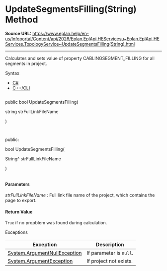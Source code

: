 # UpdateSegmentsFilling(String) Method

**Source URL:** https://www.eplan.help/en-us/Infoportal/Content/api/2026/Eplan.EplApi.HEServicesu~Eplan.EplApi.HEServices.TopologyService~UpdateSegmentsFilling(String).html

---

Calculates and sets value of property CABLINGSEGMENT\_FILLING for all segments in project.

Syntax

- [C#](#i-syntax-CS)
- [C++/CLI](#i-syntax-CPP2005)

```
```
public bool UpdateSegmentsFilling( 

   string strFullLinkFileName

)
```
```

```
```
public:

bool UpdateSegmentsFilling( 

   String^ strFullLinkFileName

)
```
```

#### Parameters

*strFullLinkFileName*
:   Full link file name of the project, which contains the page to export.

#### Return Value

`True` if no propblem was found during calculation.

Exceptions

| Exception | Description |
| --- | --- |
| [System.ArgumentNullException](#) | If parameter is `null`. |
| [System.ArgumentException](#) | If project not exists. |
